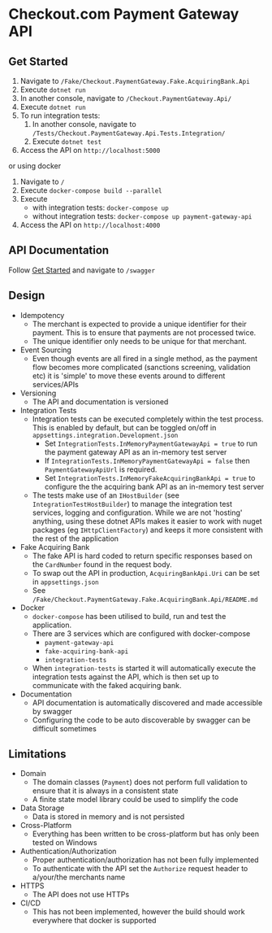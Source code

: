 # Checkout.com Payment Gateway API

## Get Started

1. Navigate to `/Fake/Checkout.PaymentGateway.Fake.AcquiringBank.Api`
1. Execute `dotnet run`
1. In another console, navigate to `/Checkout.PaymentGateway.Api/`
1. Execute `dotnet run`
1. To run integration tests:
    1. In another console, navigate to `/Tests/Checkout.PaymentGateway.Api.Tests.Integration/`
    1. Execute `dotnet test`
1. Access the API on `http://localhost:5000`

or using docker

1. Navigate to `/`
1. Execute `docker-compose build --parallel`
1. Execute
    - with integration tests: `docker-compose up`
    - without integration tests: `docker-compose up payment-gateway-api`
1. Access the API on `http://localhost:4000`

## API Documentation

Follow [Get Started](#Get-Started) and navigate to `/swagger`

## Design

- Idempotency
    - The merchant is expected to provide a unique identifier for their payment. This is to ensure that payments are not processed twice.
    - The unique identifier only needs to be unique for that merchant.
- Event Sourcing
	- Even though events are all fired in a single method, as the payment flow becomes more complicated (sanctions screening, validation etc) it is 'simple' to move these events around to different services/APIs
- Versioning
    - The API and documentation is versioned
- Integration Tests
    - Integration tests can be executed completely within the test process. This is enabled by default, but can be toggled on/off in `appsettings.integration.Development.json`
        - Set `IntegrationTests.InMemoryPaymentGatewayApi = true` to run the payment gateway API as an in-memory test server
        - If `IntegrationTests.InMemoryPaymentGatewayApi = false` then `PaymentGatewayApiUrl` is required.
        - Set `IntegrationTests.InMemoryFakeAcquiringBankApi = true` to configure the the acquiring bank API as an in-memory test server
    - The tests make use of an `IHostBuilder` (see `IntegrationTestHostBuilder`) to manage the integration test services, logging and configuration. While we are not 'hosting' anything, using these dotnet APIs makes it easier to work with nuget packages (eg `IHttpClientFactory`) and keeps it more consistent with the rest of the application
- Fake Acquiring Bank
    - The fake API is hard coded to return specific responses based on the `CardNumber` found in the request body.
    - To swap out the API in production, `AcquiringBankApi.Uri` can be set in `appsettings.json`
    - See `/Fake/Checkout.PaymentGateway.Fake.AcquiringBank.Api/README.md`
- Docker
    - `docker-compose` has been utilised to build, run and test the application.
    - There are 3 services which are configured with docker-compose
        - `payment-gateway-api`
        - `fake-acquiring-bank-api`
        - `integration-tests`
    - When `integration-tests` is started it will automatically execute the integration tests against the API, which is then set up to communicate with the faked acquiring bank.
- Documentation
    - API documentation is automatically discovered and made accessible by swagger
    - Configuring the code to be auto discoverable by swagger can be difficult sometimes

## Limitations

- Domain
    - The domain classes (`Payment`) does not perform full validation to ensure that it is always in a consistent state
    - A finite state model library could be used to simplify the code
- Data Storage
    - Data is stored in memory and is not persisted
- Cross-Platform
    - Everything has been written to be cross-platform but has only been tested on Windows
- Authentication/Authorization
    - Proper authentication/authorization has not been fully implemented
    - To authenticate with the API set the `Authorize` request header to a/your/the merchants name
- HTTPS
    - The API does not use HTTPs
- CI/CD
    - This has not been implemented, however the build should work everywhere that docker is supported